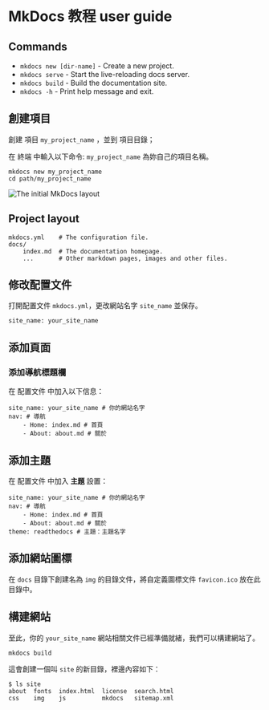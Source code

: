 # MkDocs 教程 user guide

## Commands

* `mkdocs new [dir-name]` - Create a new project.
* `mkdocs serve` - Start the live-reloading docs server.
* `mkdocs build` - Build the documentation site.
* `mkdocs -h` - Print help message and exit.



## 創建項目

創建 項目 `my_project_name` ，並到 項目目錄；

在 終端 中輸入以下命令: `my_project_name` 為妳自己的項目名稱。

```
mkdocs new my_project_name
cd path/my_project_name
```

<img src="https://www.mkdocs.org/img/initial-layout.png" alt="The initial MkDocs layout" style="zoom:100%;" />

## Project layout

    mkdocs.yml    # The configuration file.
    docs/
        index.md  # The documentation homepage.
        ...       # Other markdown pages, images and other files.



## 修改配置文件

打開配置文件 `mkdocs.yml`，更改網站名字 `site_name` 並保存。 

```
site_name: your_site_name
```



## 添加頁面

### 添加導航標題欄

在 配置文件 中加入以下信息：

```
site_name: your_site_name # 你的網站名字
nav: # 導航
    - Home: index.md # 首頁
    - About: about.md # 關於
```

## 添加主題

在 配置文件 中加入 **主題** 設置：

```
site_name: your_site_name # 你的網站名字
nav: # 導航
    - Home: index.md # 首頁
    - About: about.md # 關於
theme: readthedocs # 主題：主題名字
```

## 添加網站圖標

在 `docs` 目錄下創建名為 `img` 的目錄文件，將自定義圖標文件 `favicon.ico` 放在此目錄中。

## 構建網站

至此，你的 `your_site_name` 網站相關文件已經準備就緒，我們可以構建網站了。

```
mkdocs build
```

這會創建一個叫 `site` 的新目錄，裡邊內容如下：

```
$ ls site
about  fonts  index.html  license  search.html
css    img    js          mkdocs   sitemap.xml
```

